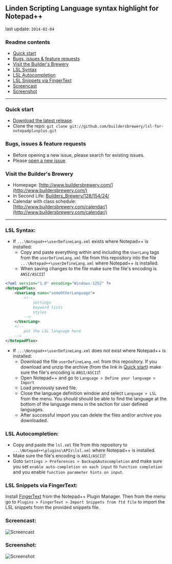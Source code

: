 ## Linden Scripting Language syntax highlight for Notepad++

last update: `2014-02-04`

### Readme contents

* [Quick start](#quick-start)
* [Bugs, issues & feature requests](#bugs-issues--feature-requests)
* [Visit the Builder's Brewery](#visit-the-builders-brewery)
* [LSL Syntax](#lsl-syntax)
* [LSL Autocompletion](#lsl-autocompletion)
* [LSL Snippets via FingerText](#lsl-snippets-via-fingertext)
* [Screencast](#screencast)
* [Screenshot](#screenshot)

___

### Quick start

* [Download the latest release](https://github.com/buildersbrewery/lsl-for-notepadplusplus/archive/master.zip).
* Clone the repo: `git clone git://github.com/buildersbrewery/lsl-for-notepadplusplus.git`

### Bugs, issues & feature requests

* Before opening a new issue, please search for existing issues.
* Please [open a new issue](https://github.com/buildersbrewery/lsl-for-notepadplusplus/issues/).

### Visit the Builder's Brewery

* Homepage: [http://www.buildersbrewery.com/](http://www.buildersbrewery.com/)
* In Second Life: [Builders_Brewery/128/154/24/](http://maps.secondlife.com/secondlife/Builders%20Brewery/128/154/24/)
* Calendar with class schedule: [http://www.buildersbrewery.com/calendar/](http://www.buildersbrewery.com/calendar/)

___

### LSL Syntax:

* If `...\Notepad++\userDefineLang.xml` exists where Notepad++ is installed:
  * Copy and paste everything within and including the `UserLang` tags from the `userDefineLang.xml` file from this repository into the file `...\Notepad++\userDefineLang.xml` where Notepad++ is installed.
  * When saving changes to the file make sure the file's encoding is `ANSI/ASCII`!

```xml
<?xml version="1.0" encoding="Windows-1252" ?>
<NotepadPlus>
    <UserLang name="someOtherLanguage">
        <!--
            settings
            keyword lists
            styles
        -->
    </UserLang>
    <!--
        put the LSL language here
    -->
</NotepadPlus>
```

* If `...\Notepad++\userDefineLang.xml` does not exist where Notepad++ is installed:
  * Download the file `userDefineLang.xml` from this repository. If you download and unzip the archive (from the link in [Quick start](#quick-start)) make sure the file's encoding is `ANSI/ASCII`!
  * Open Notepad++ and go to `Language > Define your language > Import`
  * Load previously saved file.
  * Close the language definition window and select `Language > LSL` from the menu. You should should be able to find the language at the bottom of the language menu in the section for user defined languages.
  * After successful import you can delete the files and/or archive you downloaded.

### LSL Autocompletion:

* Copy and paste the `lsl.xml` file from this repository to `...\Notepad++\plugins\APIs\lsl.xml` where Notepad++ is installed.
* Make sure the file's encoding is `ANSI/ASCII`!
* Goto `Settings > Preferences > Backup&Autocompletion` and make sure you set `enable auto-completion on each input` to `function completion` and you enable `function parameter hints on input`.

### LSL Snippets via FingerText:

Install [FingerText](https://github.com/erinata/FingerText) from the Notepad++ Plugin Manager. Then from the menu go to `Plugins > FingerText > Import Snippets from ftd file` to import the LSL snippets from the provided snippets file.

### Screencast:

![Screencast](https://raw.github.com/buildersbrewery/lsl-for-notepadplusplus/master/static/screencast_lsl_notepadplusplus.gif)

### Screenshot:

![Screenshot](https://raw.github.com/buildersbrewery/lsl-for-notepadplusplus/master/static/screenshot_lsl_notepadplusplus.png)
